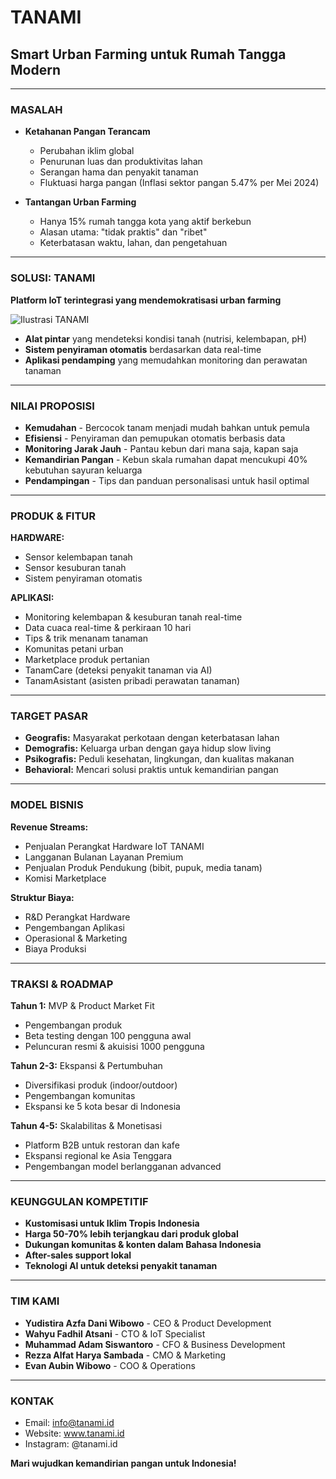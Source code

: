 # TANAMI
## Smart Urban Farming untuk Rumah Tangga Modern

---

### MASALAH
- **Ketahanan Pangan Terancam**
  - Perubahan iklim global
  - Penurunan luas dan produktivitas lahan
  - Serangan hama dan penyakit tanaman
  - Fluktuasi harga pangan (Inflasi sektor pangan 5.47% per Mei 2024)

- **Tantangan Urban Farming**
  - Hanya 15% rumah tangga kota yang aktif berkebun
  - Alasan utama: "tidak praktis" dan "ribet"
  - Keterbatasan waktu, lahan, dan pengetahuan

---

### SOLUSI: TANAMI
**Platform IoT terintegrasi yang mendemokratisasi urban farming**

![Ilustrasi TANAMI](https://image-url.com/tanami-device.jpg)

- **Alat pintar** yang mendeteksi kondisi tanah (nutrisi, kelembapan, pH)
- **Sistem penyiraman otomatis** berdasarkan data real-time
- **Aplikasi pendamping** yang memudahkan monitoring dan perawatan tanaman

---

### NILAI PROPOSISI
- **Kemudahan** - Bercocok tanam menjadi mudah bahkan untuk pemula
- **Efisiensi** - Penyiraman dan pemupukan otomatis berbasis data
- **Monitoring Jarak Jauh** - Pantau kebun dari mana saja, kapan saja
- **Kemandirian Pangan** - Kebun skala rumahan dapat mencukupi 40% kebutuhan sayuran keluarga
- **Pendampingan** - Tips dan panduan personalisasi untuk hasil optimal

---

### PRODUK & FITUR
**HARDWARE:**
- Sensor kelembapan tanah
- Sensor kesuburan tanah
- Sistem penyiraman otomatis

**APLIKASI:**
- Monitoring kelembapan & kesuburan tanah real-time
- Data cuaca real-time & perkiraan 10 hari
- Tips & trik menanam tanaman
- Komunitas petani urban
- Marketplace produk pertanian
- TanamCare (deteksi penyakit tanaman via AI)
- TanamAsistant (asisten pribadi perawatan tanaman)

---

### TARGET PASAR
- **Geografis:** Masyarakat perkotaan dengan keterbatasan lahan
- **Demografis:** Keluarga urban dengan gaya hidup slow living
- **Psikografis:** Peduli kesehatan, lingkungan, dan kualitas makanan
- **Behavioral:** Mencari solusi praktis untuk kemandirian pangan

---

### MODEL BISNIS

**Revenue Streams:**
- Penjualan Perangkat Hardware IoT TANAMI
- Langganan Bulanan Layanan Premium
- Penjualan Produk Pendukung (bibit, pupuk, media tanam)
- Komisi Marketplace

**Struktur Biaya:**
- R&D Perangkat Hardware
- Pengembangan Aplikasi
- Operasional & Marketing
- Biaya Produksi

---

### TRAKSI & ROADMAP

**Tahun 1:** MVP & Product Market Fit
- Pengembangan produk
- Beta testing dengan 100 pengguna awal
- Peluncuran resmi & akuisisi 1000 pengguna

**Tahun 2-3:** Ekspansi & Pertumbuhan
- Diversifikasi produk (indoor/outdoor)
- Pengembangan komunitas
- Ekspansi ke 5 kota besar di Indonesia

**Tahun 4-5:** Skalabilitas & Monetisasi
- Platform B2B untuk restoran dan kafe
- Ekspansi regional ke Asia Tenggara
- Pengembangan model berlangganan advanced

---

### KEUNGGULAN KOMPETITIF

- **Kustomisasi untuk Iklim Tropis Indonesia**
- **Harga 50-70% lebih terjangkau dari produk global**
- **Dukungan komunitas & konten dalam Bahasa Indonesia**
- **After-sales support lokal**
- **Teknologi AI untuk deteksi penyakit tanaman**

---

### TIM KAMI

- **Yudistira Azfa Dani Wibowo** - CEO & Product Development
- **Wahyu Fadhil Atsani** - CTO & IoT Specialist
- **Muhammad Adam Siswantoro** - CFO & Business Development
- **Rezza Alfat Harya Sambada** - CMO & Marketing
- **Evan Aubin Wibowo** - COO & Operations

---

### KONTAK

- Email: info@tanami.id
- Website: www.tanami.id
- Instagram: @tanami.id

**Mari wujudkan kemandirian pangan untuk Indonesia!**
